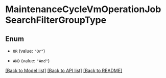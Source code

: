 # MaintenanceCycleVmOperationJobSearchFilterGroupType

## Enum


* `OR` (value: `"Or"`)

* `AND` (value: `"And"`)


[[Back to Model list]](../README.md#documentation-for-models) [[Back to API list]](../README.md#documentation-for-api-endpoints) [[Back to README]](../README.md)


